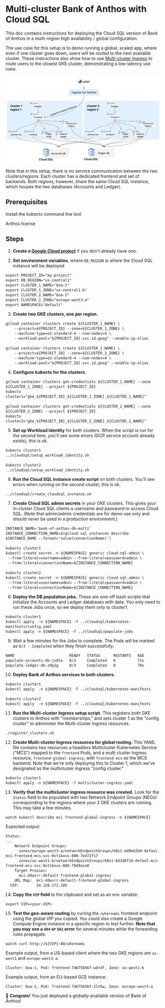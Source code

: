 # Multi-cluster Bank of Anthos with Cloud SQL

This doc contains instructions for deploying the Cloud SQL version of Bank of Anthos in a multi-region high availability / global configuration.

The use case for this setup is to demo running a global, scaled app, where even if one cluster goes down, users will be routed to the next available cluster. These instructions also show how to use [Multi-cluster Ingress](https://cloud.google.com/kubernetes-engine/docs/concepts/multi-cluster-ingress) to route users to the closest GKE cluster, demonstrating a low-latency use case.

![multi-region](architecture.png)

Note that in this setup, there is no service communication between the two clusters/regions. Each cluster has a dedicated frontend and set of backends. Both regions, however, share the same Cloud SQL instance, which houses the two databases (Accounts and Ledger).

## Prerequisites

Install the kubectx command line tool

Anthos license

## Steps

1. **Create a [Google Cloud project](https://cloud.google.com/resource-manager/docs/creating-managing-projects)** if you don't already have one.

2. **Set environment variables**, where `DB_REGION` is where the Cloud SQL instance will be deployed


```
export PROJECT_ID="my-project"
export DB_REGION="us-central1"
export CLUSTER_1_NAME="boa-1"
export CLUSTER_1_ZONE="us-central1-b"
export CLUSTER_2_NAME="boa-2"
export CLUSTER_2_ZONE="europe-west3-a"
export NAMESPACE="default"
```

3. **Create two GKE clusters, one per region.**

```
gcloud container clusters create ${CLUSTER_1_NAME} \
	--project=${PROJECT_ID} --zone=${CLUSTER_1_ZONE} \
	--machine-type=e2-standard-4 --num-nodes=4 \
	--workload-pool="${PROJECT_ID}.svc.id.goog" --enable-ip-alias

gcloud container clusters create ${CLUSTER_1_NAME} \
	--project=${PROJECT_ID} --zone=${CLUSTER_2_ZONE} \
	--machine-type=e2-standard-4 --num-nodes=4 \
	--workload-pool="${PROJECT_ID}.svc.id.goog" --enable-ip-alias
```

4. **Configure kubectx for the clusters.**

```
gcloud container clusters get-credentials ${CLUSTER_1_NAME} --zone ${CLUSTER_1_ZONE} --project ${PROJECT_ID}
kubectx cluster1="gke_${PROJECT_ID}_${CLUSTER_1_ZONE}_${CLUSTER_1_NAME}"

gcloud container clusters get-credentials ${CLUSTER_2_NAME} --zone ${CLUSTER_2_ZONE} --project ${PROJECT_ID}
kubectx cluster2="gke_${PROJECT_ID}_${CLUSTER_2_ZONE}_${CLUSTER_2_NAME}"
```

5. **Set up Workload Identity** for both clusters. When the script is run for the second time, you'll see some errors (GCP service account already exists), this is ok.

```
kubectx cluster1
../cloudsql/setup_workload_identity.sh

kubectx cluster2
../cloudsql/setup_workload_identity.sh
```

6. **Run the Cloud SQL instance create script** on both clusters. You'll see errors when running on the second cluster, this is ok.

```
../cloudsql/create_cloudsql_instance.sh
```

7. **Create Cloud SQL admin secrets** in your GKE clusters. This gives your in-cluster Cloud SQL clients a username and password to access Cloud SQL. (Note that admin/admin credentials are for demo use only and should never be used in a production environment.)

```
INSTANCE_NAME='bank-of-anthos-db-multi'
INSTANCE_CONNECTION_NAME=$(gcloud sql instances describe $INSTANCE_NAME --format='value(connectionName)')

kubectx cluster1
kubectl create secret -n ${NAMESPACE} generic cloud-sql-admin \
 --from-literal=username=admin --from-literal=password=admin \
 --from-literal=connectionName=${INSTANCE_CONNECTION_NAME}

kubectx cluster2
kubectl create secret -n ${NAMESPACE} generic cloud-sql-admin \
 --from-literal=username=admin --from-literal=password=admin \
 --from-literal=connectionName=${INSTANCE_CONNECTION_NAME}
```


8. **Deploy the DB population jobs.**  These are one-off bash scripts that initialize the Accounts and Ledger databases with data. You only need to run these Jobs once, so we deploy them only to cluster1.

```
kubectx cluster1
kubectl apply  -n ${NAMESPACE} -f ../cloudsql/kubernetes-manifests/config.yaml
kubectl apply -n ${NAMESPACE} -f ../cloudsql/populate-jobs
```

9. Wait a few minutes for the Jobs to complete. The Pods will be marked as  `0/3 - Completed` when they finish successfully.

```
NAME                         READY   STATUS      RESTARTS   AGE
populate-accounts-db-js8lw   0/3     Completed   0          71s
populate-ledger-db-z9p2g     0/3     Completed   0          70s
```

10. **Deploy Bank of Anthos services to both clusters.**

```
kubectx cluster1
kubectl apply  -n ${NAMESPACE} -f ../cloudsql/kubernetes-manifests

kubectx cluster2
kubectl apply  -n ${NAMESPACE} -f ../cloudsql/kubernetes-manifests
```

11. **Run the Multi-cluster Ingress setup script.** This registers both GKE clusters to Anthos with "memberships," and sets cluster 1 as the "config cluster" to administer the Multi-cluster Ingress resources.

```
./register_clusters.sh
```


12. **Create Multi-cluster Ingress resources for global routing.**  This YAML file contains two resources a headless Multicluster Kubernetes Service ("MCS") mapped to the `frontend` Pods, and a multi cluster Ingress resource, `frontend-global-ingress`, with `frontend-mcs` as the MCS backend. Note that we're only deploying this to Cluster 1, which we've designated as the multicluster ingress "config cluster."

```
kubectx cluster1
kubectl apply -n ${NAMESPACE} -f multicluster-ingress.yaml
```


13. **Verify that the multicluster ingress resource was created.** Look for the `Status` field to be populated with two Network Endpoint Groups (NEGs) corresponding to the regions where your 2 GKE clusters are running. This may take a few minutes.

```
watch kubectl describe mci frontend-global-ingress -n ${NAMESPACE}
```

Expected output:

```
Status:
...
    Network Endpoint Groups:
      zones/europe-west3-a/networkEndpointGroups/k8s1-dd9eb2b0-defaul-mci-frontend-mcs-svc-0xt1kovs-808-7e472f17
      zones/us-west1-b/networkEndpointGroups/k8s1-6d3d6f1b-defaul-mci-frontend-mcs-svc-0xt1kovs-808-79d9ace0
    Target Proxies:
      mci-ddwsrr-default-frontend-global-ingress
    URL Map:  mci-ddwsrr-default-frontend-global-ingress
  VIP:        34.120.172.105
```


14. **Copy the `VIP` field** to the clipboard and set as an env variable:

```
export VIP=<your-VIP>
```

15. **Test the geo-aware routing** by curling the `/whereami` frontend endpoint using the global VIP you copied. You could also create a Google Compute Engine instance in a specific region to test further. **Note that you may see a `404` or `502` error** for several minutes while the forwarding rules propagate.

```
watch curl http://${VIP}:80/whereami
```

Example output, from a US-based client where the two GKE regions are `us-west1` and `europe-west3-a`:

```
Cluster: boa-1, Pod: frontend-74675b56f-w4rdf, Zone: us-west1-b
```

Example output, from an EU-based GCE instance:

```
Cluster: boa-2, Pod: frontend-74675b56f-2ln5w, Zone: europe-west3-a
```

🎉 **Congrats!** You just deployed a globally-available version of Bank of Anthos!

